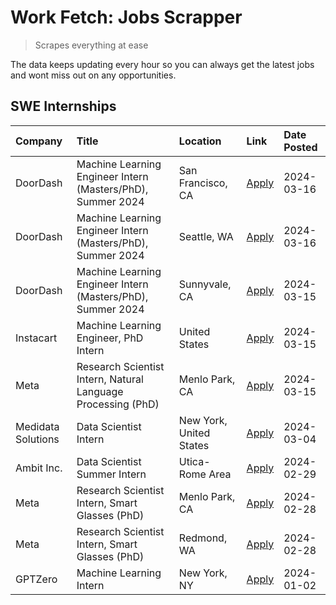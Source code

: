 # Work Fetch: Jobs Scrapper
> Scrapes everything at ease

The data keeps updating every hour so you can always get the latest jobs and wont miss out on any opportunities.

## SWE Internships
<!--START_SECTION:workfetch-->
| Company            | Title                                                        | Location                | Link                                                                                                                                                                                                                                                                     | Date Posted   |
|:-------------------|:-------------------------------------------------------------|:------------------------|:-------------------------------------------------------------------------------------------------------------------------------------------------------------------------------------------------------------------------------------------------------------------------|:--------------|
| DoorDash           | Machine Learning Engineer Intern (Masters/PhD), Summer 2024  | San Francisco, CA       | [Apply](https://www.linkedin.com/jobs/view/machine-learning-engineer-intern-masters-phd-summer-2024-at-doordash-3736457737?position=3&pageNum=0&refId=9KLad%2BacOFZDHzNcGabX3Q%3D%3D&trackingId=FfAZ0B%2FyZyOnR89MPruYDg%3D%3D&trk=public_jobs_jserp-result_search-card) | 2024-03-16    |
| DoorDash           | Machine Learning Engineer Intern (Masters/PhD), Summer 2024  | Seattle, WA             | [Apply](https://www.linkedin.com/jobs/view/machine-learning-engineer-intern-masters-phd-summer-2024-at-doordash-3736455966?position=4&pageNum=0&refId=9KLad%2BacOFZDHzNcGabX3Q%3D%3D&trackingId=5rdJ9uCjLp9XgYgkXWnn3g%3D%3D&trk=public_jobs_jserp-result_search-card)   | 2024-03-16    |
| DoorDash           | Machine Learning Engineer Intern (Masters/PhD), Summer 2024  | Sunnyvale, CA           | [Apply](https://www.linkedin.com/jobs/view/machine-learning-engineer-intern-masters-phd-summer-2024-at-doordash-3736454973?position=2&pageNum=0&refId=9KLad%2BacOFZDHzNcGabX3Q%3D%3D&trackingId=lMnCOjtTL5%2BlUDG9ah876A%3D%3D&trk=public_jobs_jserp-result_search-card) | 2024-03-15    |
| Instacart          | Machine Learning Engineer, PhD Intern                        | United States           | [Apply](https://www.linkedin.com/jobs/view/machine-learning-engineer-phd-intern-at-instacart-3815634369?position=5&pageNum=0&refId=9KLad%2BacOFZDHzNcGabX3Q%3D%3D&trackingId=NXI1ePuNHs7o%2Bv9BavEW2Q%3D%3D&trk=public_jobs_jserp-result_search-card)                    | 2024-03-15    |
| Meta               | Research Scientist Intern, Natural Language Processing (PhD) | Menlo Park, CA          | [Apply](https://www.linkedin.com/jobs/view/research-scientist-intern-natural-language-processing-phd-at-meta-3858718375?position=7&pageNum=0&refId=9KLad%2BacOFZDHzNcGabX3Q%3D%3D&trackingId=SCneTgP0TLUif31CMG1Ywg%3D%3D&trk=public_jobs_jserp-result_search-card)      | 2024-03-15    |
| Medidata Solutions | Data Scientist Intern                                        | New York, United States | [Apply](https://www.linkedin.com/jobs/view/data-scientist-intern-at-medidata-solutions-3810253704?position=9&pageNum=0&refId=9KLad%2BacOFZDHzNcGabX3Q%3D%3D&trackingId=0cJTRSjkQRKmb2udMFNB4g%3D%3D&trk=public_jobs_jserp-result_search-card)                            | 2024-03-04    |
| Ambit Inc.         | Data Scientist Summer Intern                                 | Utica-Rome Area         | [Apply](https://www.linkedin.com/jobs/view/data-scientist-summer-intern-at-ambit-inc-3843121918?position=10&pageNum=0&refId=9KLad%2BacOFZDHzNcGabX3Q%3D%3D&trackingId=hT4fJHhFJECyV2tUQGNw7Q%3D%3D&trk=public_jobs_jserp-result_search-card)                             | 2024-02-29    |
| Meta               | Research Scientist Intern, Smart Glasses (PhD)               | Menlo Park, CA          | [Apply](https://www.linkedin.com/jobs/view/research-scientist-intern-smart-glasses-phd-at-meta-3811308332?position=11&pageNum=0&refId=9KLad%2BacOFZDHzNcGabX3Q%3D%3D&trackingId=Pi6o8g7FAPZHtQZQoEkwaA%3D%3D&trk=public_jobs_jserp-result_search-card)                   | 2024-02-28    |
| Meta               | Research Scientist Intern, Smart Glasses (PhD)               | Redmond, WA             | [Apply](https://www.linkedin.com/jobs/view/research-scientist-intern-smart-glasses-phd-at-meta-3811304794?position=12&pageNum=0&refId=9KLad%2BacOFZDHzNcGabX3Q%3D%3D&trackingId=jWyrq5R2h0mjsA72UzahrQ%3D%3D&trk=public_jobs_jserp-result_search-card)                   | 2024-02-28    |
| GPTZero            | Machine Learning Intern                                      | New York, NY            | [Apply](https://www.linkedin.com/jobs/view/machine-learning-intern-at-gptzero-3796844451?position=8&pageNum=0&refId=9KLad%2BacOFZDHzNcGabX3Q%3D%3D&trackingId=f8SzVw5wD1D7LdEpvkcLrg%3D%3D&trk=public_jobs_jserp-result_search-card)                                     | 2024-01-02    |
<!--END_SECTION:workfetch-->
